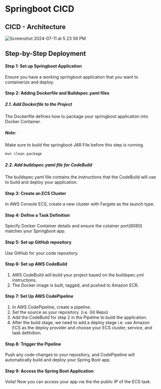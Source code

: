 # Springboot CICD 

## CICD - Architecture 
![Screenshot 2024-07-11 at 5 23 56 PM](https://github.com/basahota/aws-cicd/assets/25712816/342e97bf-5fbe-490f-bf76-b5bdd33ce415)


## Step-by-Step Deployment

#### Step 1: Set up Springboot Application
Ensure you have a working springboot application that you want to containerize and deploy. 

#### Step 2: Adding Dockerfile and Buildspec.yaml files

##### 2.1. Add Dockerfile to the Project
The Dockerfile defines how to package your springboot application into Docker Container. 

##### Note: 
Make sure to build the springboot JAR File before this step is running. 

```bash
mvn clean package
```

##### 2.2. Add buildspec.yaml file for CodeBuild

The buildspec.yaml file contains the instructions that the CodeBuild will use to build and deploy your application.

#### Step 3: Create an ECS Cluster

In AWS Console ECS, create a new cluster with Fargate as the launch type.

#### Step 4: Define a Task Definition

Specify Docker Container details and ensure the cotainer port(8080) matches your Springboot app.

#### Step 5: Set up GitHub repository

Use GitHub for your code repository.

#### Step 6: Set up AWS CodeBuild

1. AWS CodeBuild will build your project based on the buildspec.yml instructions.
2. The Docker image is built, tagged, and pushed to Amazon ECR.

#### Step 7: Set Up AWS CodePipeline

1. In AWS CodePipeline, create a pipeline.
2. Set the source as your repository. (i.e. Git Repo)
3. Add the CodeBuild for step 2 in the Pipeline to build the application.
4. After the build stage, we need to add a deploy stage i.e. use Amazon ECS as the deploy provider and choose your ECS cluster, service, and task definition.

#### Step 8: Trigger the Pipeline

Push any code changes to your repository, and CodePipeline will automatically build and deploy your Spring Boot app.

#### Step 9: Access the Spring Boot Application

Voila! Now you can access your app via the the public IP of the ECS task.